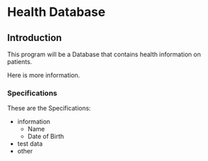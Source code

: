 # Health Database

## Introduction
This program will be a Database that contains health information on patients.

Here is more information.

### Specifications
These are the Specifications:
* information
  + Name
  + Date of Birth
* test data
* other
